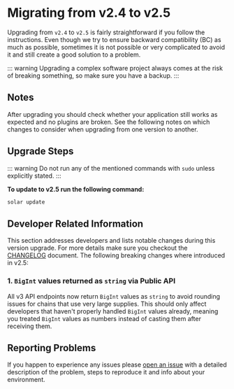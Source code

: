 # Migrating from v2.4 to v2.5

Upgrading from `v2.4` to `v2.5` is fairly straightforward if you follow the instructions. Even though we try to ensure backward compatibility (BC) as much as possible, sometimes it is not possible or very complicated to avoid it and still create a good solution to a problem.

::: warning
Upgrading a complex software project always comes at the risk of breaking something, so make sure you have a backup.
:::

## Notes

After upgrading you should check whether your application still works as expected and no plugins are broken. See the following notes on which changes to consider when upgrading from one version to another.

## Upgrade Steps

::: warning
Do not run any of the mentioned commands with `sudo` unless explicitly stated.
:::

**To update to v2.5 run the following command:**

```bash
solar update
```

## Developer Related Information

This section addresses developers and lists notable changes during this version upgrade. For more details make sure you checkout the [CHANGELOG]( https://github.com/solar-network/solar-core/blob/master/CHANGELOG.md) document. The following breaking changes where introduced in v2.5:

### 1. `BigInt` values returned as `string` via Public API

All v3 API endpoints now return `BigInt` values as `string` to avoid rounding issues for chains that use very large supplies. This should only affect developers that haven't properly handled `BigInt` values already, meaning you treated `BigInt` values as numbers instead of casting them after receiving them.

## Reporting Problems

If you happen to experience any issues please [open an issue](https://github.com/solar-network/solar-core/issues/new?template=Bug_report.md) with a detailed description of the problem, steps to reproduce it and info about your environment.
